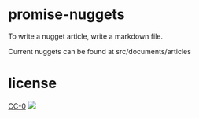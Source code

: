 # promise-nuggets

To write a nugget article, write a markdown file. 

Current nuggets can be found at src/documents/articles

# license

[CC-0][CC-0]
[![][CC-0-IMG]][CC-0] 

[CC-0-IMG]: http://i.creativecommons.org/p/zero/1.0/88x31.png]
[CC-0]: http://creativecommons.org/publicdomain/zero/1.0/

